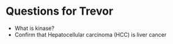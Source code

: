 Questions for Trevor
=======================
- What is kinase?
- Confirm that Hepatocellular carcinoma (HCC) is liver cancer
